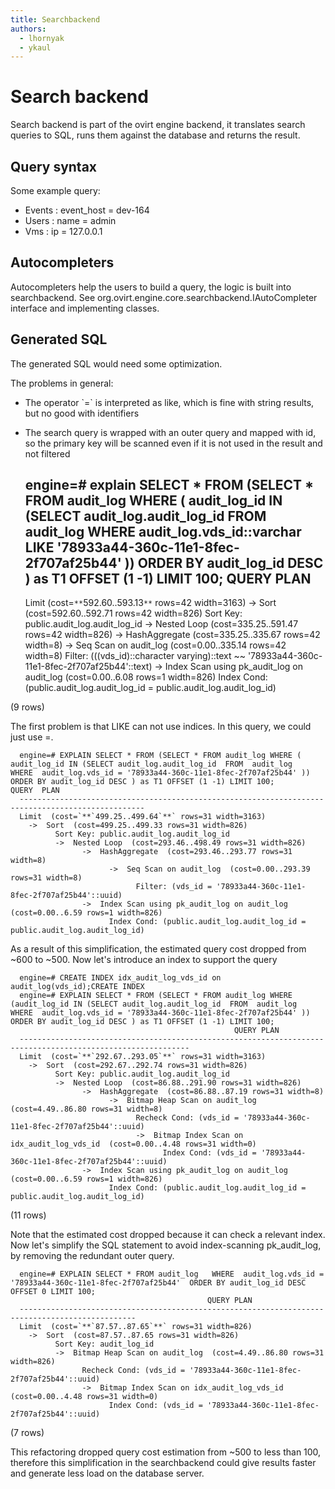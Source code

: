 ```yaml
---
title: Searchbackend
authors:
  - lhornyak
  - ykaul
---
```


# Search backend

Search backend is part of the ovirt engine backend, it translates search queries to SQL, runs them against the database and returns the result.

## Query syntax

Some example query:

*   Events : event_host = dev-164
*   Users : name = admin
*   Vms : ip = 127.0.0.1

## Autocompleters

Autocompleters help the users to build a query, the logic is built into searchbackend. See org.ovirt.engine.core.searchbackend.IAutoCompleter interface and implementing classes.

## Generated SQL

The generated SQL would need some optimization.

The problems in general:

*   The operator \`=\` is interpreted as like, which is fine with string results, but no good with identifiers
*   The search query is wrapped with an outer query and mapped with id, so the primary key will be scanned even if it is not used in the result and not filtered

      engine=# explain SELECT * FROM (SELECT * FROM audit_log WHERE ( audit_log_id IN (SELECT audit_log.audit_log_id FROM  audit_log   WHERE  audit_log.vds_id::varchar LIKE '78933a44-360c-11e1-8fec-2f707af25b44' ))  ORDER BY audit_log_id DESC ) as T1 OFFSET (1 -1) LIMIT 100;
                                                            QUERY PLAN                                                        
      -------------------------------------------------------------------------------------------------------------------------
      Limit  (cost=`**`592.60..593.13`**` rows=42 width=3163)
        ->  Sort  (cost=592.60..592.71 rows=42 width=826)
              Sort Key: public.audit_log.audit_log_id
              ->  Nested Loop  (cost=335.25..591.47 rows=42 width=826)
                    ->  HashAggregate  (cost=335.25..335.67 rows=42 width=8)
                          ->  Seq Scan on audit_log  (cost=0.00..335.14 rows=42 width=8)
                                Filter: (((vds_id)::character varying)::text ~~ '78933a44-360c-11e1-8fec-2f707af25b44'::text)
                    ->  Index Scan using pk_audit_log on audit_log  (cost=0.00..6.08 rows=1 width=826)
                          Index Cond: (public.audit_log.audit_log_id = public.audit_log.audit_log_id)

(9 rows)

The first problem is that LIKE can not use indices. In this query, we could just use =.

      engine=# EXPLAIN SELECT * FROM (SELECT * FROM audit_log WHERE ( audit_log_id IN (SELECT audit_log.audit_log_id  FROM  audit_log   WHERE  audit_log.vds_id = '78933a44-360c-11e1-8fec-2f707af25b44' ))  ORDER BY audit_log_id DESC ) as T1 OFFSET (1 -1) LIMIT 100;                                            QUERY  PLAN                                            
      --------------------------------------------------------------------------------------------------
      Limit  (cost=`**`499.25..499.64`**` rows=31 width=3163)
        ->  Sort  (cost=499.25..499.33 rows=31 width=826)
              Sort Key: public.audit_log.audit_log_id
              ->  Nested Loop  (cost=293.46..498.49 rows=31 width=826)
                    ->  HashAggregate  (cost=293.46..293.77 rows=31 width=8)
                          ->  Seq Scan on audit_log  (cost=0.00..293.39 rows=31 width=8)
                                Filter: (vds_id = '78933a44-360c-11e1-8fec-2f707af25b44'::uuid)
                    ->  Index Scan using pk_audit_log on audit_log  (cost=0.00..6.59 rows=1 width=826)
                          Index Cond: (public.audit_log.audit_log_id = public.audit_log.audit_log_id)

As a result of this simplification, the estimated query cost dropped from ~600 to ~500. Now let's introduce an index to support the query

      engine=# CREATE INDEX idx_audit_log_vds_id on audit_log(vds_id);CREATE INDEX
      engine=# EXPLAIN SELECT * FROM (SELECT * FROM audit_log WHERE (audit_log_id IN (SELECT audit_log.audit_log_id  FROM  audit_log   WHERE  audit_log.vds_id = '78933a44-360c-11e1-8fec-2f707af25b44' ))  ORDER BY audit_log_id DESC ) as T1 OFFSET (1 -1) LIMIT 100;
                                                      QUERY PLAN                                                 
      ------------------------------------------------------------------------------------------------------------
      Limit  (cost=`**`292.67..293.05`**` rows=31 width=3163)
        ->  Sort  (cost=292.67..292.74 rows=31 width=826)
              Sort Key: public.audit_log.audit_log_id
              ->  Nested Loop  (cost=86.88..291.90 rows=31 width=826)
                    ->  HashAggregate  (cost=86.88..87.19 rows=31 width=8)
                          ->  Bitmap Heap Scan on audit_log  (cost=4.49..86.80 rows=31 width=8)
                                Recheck Cond: (vds_id = '78933a44-360c-11e1-8fec-2f707af25b44'::uuid)
                                ->  Bitmap Index Scan on idx_audit_log_vds_id  (cost=0.00..4.48 rows=31 width=0)
                                      Index Cond: (vds_id = '78933a44-360c-11e1-8fec-2f707af25b44'::uuid)
                    ->  Index Scan using pk_audit_log on audit_log  (cost=0.00..6.59 rows=1 width=826)
                          Index Cond: (public.audit_log.audit_log_id = public.audit_log.audit_log_id)

(11 rows)

Note that the estimated cost dropped because it can check a relevant index. Now let's simplify the SQL statement to avoid index-scanning pk_audit_log, by removing the redundant outer query.

      engine=# EXPLAIN SELECT * FROM audit_log   WHERE  audit_log.vds_id = '78933a44-360c-11e1-8fec-2f707af25b44'  ORDER BY audit_log_id DESC OFFSET 0 LIMIT 100;
                                                QUERY PLAN                                           
      ------------------------------------------------------------------------------------------------
      Limit  (cost=`**`87.57..87.65`**` rows=31 width=826)
        ->  Sort  (cost=87.57..87.65 rows=31 width=826)
              Sort Key: audit_log_id
              ->  Bitmap Heap Scan on audit_log  (cost=4.49..86.80 rows=31 width=826)
                    Recheck Cond: (vds_id = '78933a44-360c-11e1-8fec-2f707af25b44'::uuid)
                    ->  Bitmap Index Scan on idx_audit_log_vds_id  (cost=0.00..4.48 rows=31 width=0)
                          Index Cond: (vds_id = '78933a44-360c-11e1-8fec-2f707af25b44'::uuid)

(7 rows)

This refactoring dropped query cost estimation from ~500 to less than 100, therefore this simplification in the searchbackend could give results faster and generate less load on the database server.
